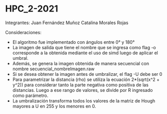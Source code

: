 # HPC_2-2021
Integrantes: Juan Fernández Muñoz
	           Catalina Morales Rojas

Consideraciones: 

- El algoritmo fue implementado con ángulos entre 0° y 180°
- La imagen de salida que tiene el nombre que se ingresa como flag -o corresponde a la obtenida mediante el uso de
  simd luego de aplicar el umbral.
- Además, se genera la imagen obtenida de manera secuencial con nombre secuencial_nombreImagen.raw
- Si se desea obtener la imagen antes de umbralizar, el flag -U debe ser 0
- Para parametrizar la distancia (rho) se utiliza la ecuación 2*(sqrt(x^2 + y^2)) para considerar tanto la parte
  negativa como positiva de las distancias. Luego a ese rango de valores, se divide por R ingresado como parámetro.
- La umbralización transforma todos los valores de la matriz de Hough mayores a U en 255 y los menores en 0.
